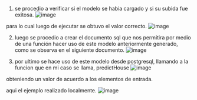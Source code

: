1) se procedio a verificar si el modelo se habia cargado y si su subida fue exitosa.
![image](https://user-images.githubusercontent.com/66834393/200188079-09e50b03-34dc-4048-9476-ae730b316a78.png)

para lo cual luego de ejecutar se obtuvo el valor correcto.
![image](https://user-images.githubusercontent.com/66834393/200188169-3c1a4b91-1592-488c-a8ec-1c0d3d4b2e5f.png)

2) luego se procedio a crear el documento sql que nos permitira por medio de una función hacer uso de este modelo anteriormente generado, como se observa en el siguiente documento.
![image](https://user-images.githubusercontent.com/66834393/200188268-dc0e476c-7e49-41f4-a426-90f61ca5d925.png)

3) por ultimo se hace uso de este modelo desde postgresql, llamando a la funcion que en mi caso se llama, predictHouse
![image](https://user-images.githubusercontent.com/66834393/200188306-b335fe04-c2ce-4c9a-9035-15535b1b87f6.png)

obteniendo un valor de acuerdo a los elementos de entrada. 

aqui el ejemplo realizado localmente.
![image](https://user-images.githubusercontent.com/66834393/200188355-c86d53c0-c6b3-4070-a5c6-b606c2cf77f9.png)
